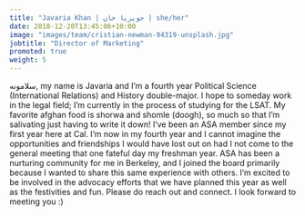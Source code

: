 ```yaml
---
title: "Javaria Khan | جویریا خان | she/her"
date: 2018-12-20T13:45:06+10:00
image: "images/team/cristian-newman-94319-unsplash.jpg"
jobtitle: "Director of Marketing"
promoted: true
weight: 5
---
```

سلامونه,
my name is Javaria and I’m a fourth year Political Science (International Relations) and History double-major. I hope to someday work in the legal field; I’m currently in the process of studying for the LSAT. My favorite afghan food is shorwa and shomle (doogh), so much so that I’m salivating just having to write it down! I’ve been an ASA member since my first year here at Cal. I’m now in my fourth year and I cannot imagine the opportunities and friendships I would have lost out on had I not come to the general meeting that one fateful day my freshman year. ASA has been a nurturing community for me in Berkeley, and I joined the board primarily because I wanted to share this same experience with others. I’m excited to be involved in the advocacy efforts that we have planned this year as well as the festivities and fun. Please do reach out and connect. I look forward to meeting you :)
